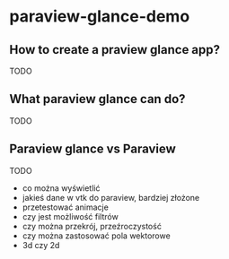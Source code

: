 # paraview-glance-demo

## How to create a praview glance app?

TODO

## What paraview glance can do?

TODO

## Paraview glance vs Paraview

TODO

- co można wyświetlić
- jakieś dane w vtk do paraview, bardziej złożone
- przetestować animacje
- czy jest możliwość filtrów
- czy można przekrój, przeźroczystość
- czy można zastosować pola wektorowe
- 3d czy 2d
